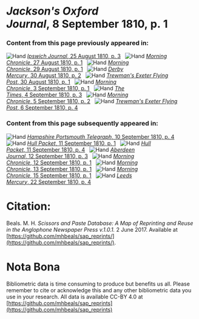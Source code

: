 # *Jackson's Oxford Journal*, 8 September 1810, p. 1  
  
### Content from this page previously appeared in:  
![Hand](http://scissorsandpaste.net/wp-content/uploads/2017/06/smallhandpointer.png) [*Ipswich Journal*, 25 August 1810, p. 3](https://mhbeals.github.io/sap_html/Ipswich-Journal/Ipswich-Journal-25-August-1810-p-3)  
![Hand](http://scissorsandpaste.net/wp-content/uploads/2017/06/smallhandpointer.png) [*Morning Chronicle*, 27 August 1810, p. 1](https://mhbeals.github.io/sap_html/Morning-Chronicle/Morning-Chronicle-27-August-1810-p-1)  
![Hand](http://scissorsandpaste.net/wp-content/uploads/2017/06/smallhandpointer.png) [*Morning Chronicle*, 29 August 1810, p. 1](https://mhbeals.github.io/sap_html/Morning-Chronicle/Morning-Chronicle-29-August-1810-p-1)  
![Hand](http://scissorsandpaste.net/wp-content/uploads/2017/06/smallhandpointer.png) [*Derby Mercury*, 30 August 1810, p. 2](https://mhbeals.github.io/sap_html/Derby-Mercury/Derby-Mercury-30-August-1810-p-2)  
![Hand](http://scissorsandpaste.net/wp-content/uploads/2017/06/smallhandpointer.png) [*Trewman's Exeter Flying Post*, 30 August 1810, p. 1](https://mhbeals.github.io/sap_html/Trewman's-Exeter-Flying-Post/Trewman's-Exeter-Flying-Post-30-August-1810-p-1)  
![Hand](http://scissorsandpaste.net/wp-content/uploads/2017/06/smallhandpointer.png) [*Morning Chronicle*, 3 September 1810, p. 1](https://mhbeals.github.io/sap_html/Morning-Chronicle/Morning-Chronicle-3-September-1810-p-1)  
![Hand](http://scissorsandpaste.net/wp-content/uploads/2017/06/smallhandpointer.png) [*The Times*, 4 September 1810, p. 3](https://mhbeals.github.io/sap_html/The-Times/The-Times-4-September-1810-p-3)  
![Hand](http://scissorsandpaste.net/wp-content/uploads/2017/06/smallhandpointer.png) [*Morning Chronicle*, 5 September 1810, p. 2](https://mhbeals.github.io/sap_html/Morning-Chronicle/Morning-Chronicle-5-September-1810-p-2)  
![Hand](http://scissorsandpaste.net/wp-content/uploads/2017/06/smallhandpointer.png) [*Trewman's Exeter Flying Post*, 6 September 1810, p. 4](https://mhbeals.github.io/sap_html/Trewman's-Exeter-Flying-Post/Trewman's-Exeter-Flying-Post-6-September-1810-p-4)  
  
### Content from this page subsequently appeared in:  
![Hand](http://scissorsandpaste.net/wp-content/uploads/2017/06/smallhandpointer.png) [*Hampshire Portsmouth Telegraph*, 10 September 1810, p. 4](https://mhbeals.github.io/sap_html/Hampshire-Portsmouth-Telegraph/Hampshire-Portsmouth-Telegraph-10-September-1810-p-4)  
![Hand](http://scissorsandpaste.net/wp-content/uploads/2017/06/smallhandpointer.png) [*Hull Packet*, 11 September 1810, p. 1](https://mhbeals.github.io/sap_html/Hull-Packet/Hull-Packet-11-September-1810-p-1)  
![Hand](http://scissorsandpaste.net/wp-content/uploads/2017/06/smallhandpointer.png) [*Hull Packet*, 11 September 1810, p. 4](https://mhbeals.github.io/sap_html/Hull-Packet/Hull-Packet-11-September-1810-p-4)  
![Hand](http://scissorsandpaste.net/wp-content/uploads/2017/06/smallhandpointer.png) [*Aberdeen Journal*, 12 September 1810, p. 3](https://mhbeals.github.io/sap_html/Aberdeen-Journal/Aberdeen-Journal-12-September-1810-p-3)  
![Hand](http://scissorsandpaste.net/wp-content/uploads/2017/06/smallhandpointer.png) [*Morning Chronicle*, 12 September 1810, p. 1](https://mhbeals.github.io/sap_html/Morning-Chronicle/Morning-Chronicle-12-September-1810-p-1)  
![Hand](http://scissorsandpaste.net/wp-content/uploads/2017/06/smallhandpointer.png) [*Morning Chronicle*, 13 September 1810, p. 1](https://mhbeals.github.io/sap_html/Morning-Chronicle/Morning-Chronicle-13-September-1810-p-1)  
![Hand](http://scissorsandpaste.net/wp-content/uploads/2017/06/smallhandpointer.png) [*Morning Chronicle*, 15 September 1810, p. 1](https://mhbeals.github.io/sap_html/Morning-Chronicle/Morning-Chronicle-15-September-1810-p-1)  
![Hand](http://scissorsandpaste.net/wp-content/uploads/2017/06/smallhandpointer.png) [*Leeds Mercury*, 22 September 1810, p. 4](https://mhbeals.github.io/sap_html/Leeds-Mercury/Leeds-Mercury-22-September-1810-p-4)  


# Citation: 

Beals. M. H. *Scissors and Paste Database: A Map of Reprinting and Reuse in the Anglophone Newspaper Press v.1.0.1.* 2 June 2017. Available at [https://github.com/mhbeals/sap_reprints/](https://github.com/mhbeals/sap_reprints/). 

# Nota Bona

Bibliometric data is time consuming to produce but benefits us all. Please remember to cite or acknowledge this and any other bibliometric data you use in your research. All data is available CC-BY 4.0 at [https://github.com/mhbeals/sap_reprints](https://github.com/mhbeals/sap_reprints)